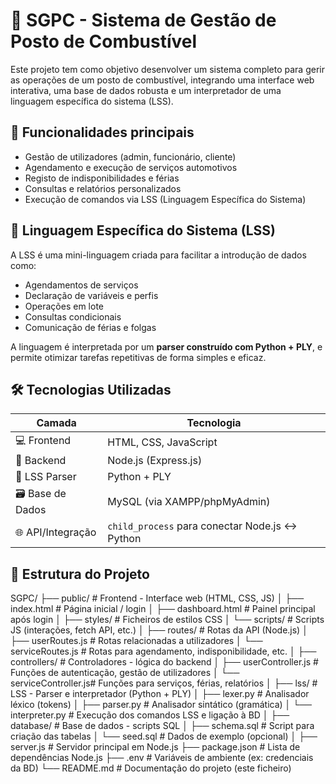 # 🚀 SGPC - Sistema de Gestão de Posto de Combustível

Este projeto tem como objetivo desenvolver um sistema completo para gerir as operações de um posto de combustível, integrando uma interface web interativa, uma base de dados robusta e um interpretador de uma linguagem específica do sistema (LSS).

## 📌 Funcionalidades principais

- Gestão de utilizadores (admin, funcionário, cliente)
- Agendamento e execução de serviços automotivos
- Registo de indisponibilidades e férias
- Consultas e relatórios personalizados
- Execução de comandos via LSS (Linguagem Específica do Sistema)

## 🧠 Linguagem Específica do Sistema (LSS)

A LSS é uma mini-linguagem criada para facilitar a introdução de dados como:
- Agendamentos de serviços
- Declaração de variáveis e perfis
- Operações em lote
- Consultas condicionais
- Comunicação de férias e folgas

A linguagem é interpretada por um **parser construído com Python + PLY**, e permite otimizar tarefas repetitivas de forma simples e eficaz.

## 🛠️ Tecnologias Utilizadas

| Camada           | Tecnologia                     |
|------------------|---------------------------------|
| 💻 Frontend       | HTML, CSS, JavaScript          |
| 🔧 Backend        | Node.js (Express.js)           |
| 🐍 LSS Parser     | Python + PLY                   |
| 🗃️ Base de Dados  | MySQL (via XAMPP/phpMyAdmin)  |
| 🌐 API/Integração | `child_process` para conectar Node.js ↔ Python |

## 📂 Estrutura do Projeto

SGPC/
├── public/                 # Frontend - Interface web (HTML, CSS, JS)
│   ├── index.html          # Página inicial / login
│   ├── dashboard.html      # Painel principal após login
│   ├── styles/             # Ficheiros de estilos CSS
│   └── scripts/            # Scripts JS (interações, fetch API, etc.)
│
├── routes/                 # Rotas da API (Node.js)
│   ├── userRoutes.js       # Rotas relacionadas a utilizadores
│   └── serviceRoutes.js    # Rotas para agendamento, indisponibilidade, etc.
│
├── controllers/            # Controladores - lógica do backend
│   ├── userController.js   # Funções de autenticação, gestão de utilizadores
│   └── serviceController.js# Funções para serviços, férias, relatórios
│
├── lss/                    # LSS - Parser e interpretador (Python + PLY)
│   ├── lexer.py            # Analisador léxico (tokens)
│   ├── parser.py           # Analisador sintático (gramática)
│   └── interpreter.py      # Execução dos comandos LSS e ligação à BD
│
├── database/               # Base de dados - scripts SQL
│   ├── schema.sql          # Script para criação das tabelas
│   └── seed.sql            # Dados de exemplo (opcional)
│
├── server.js               # Servidor principal em Node.js
├── package.json            # Lista de dependências Node.js
├── .env                    # Variáveis de ambiente (ex: credenciais da BD)
└── README.md               # Documentação do projeto (este ficheiro)

